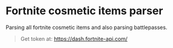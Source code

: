 # Fortnite cosmetic items parser

Parsing all fortnite cosmetic items and also parsing battlepasses.

> Get token at: https://dash.fortnite-api.com/
